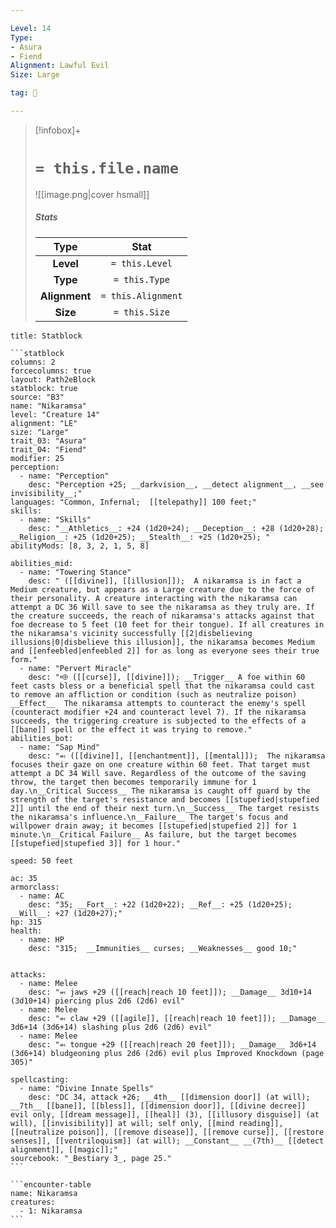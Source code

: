 ```yaml
---

Level: 14
Type:
- Asura
- Fiend
Alignment: Lawful Evil
Size: Large

tag: 👹

---
```


> [!infobox]+
> #  `= this.file.name`
> ![[image.png|cover hsmall]]
> ##### Stats
> Type | Stat |
> :---:|:---:|
> **Level** | `= this.Level` |
> **Type** | `= this.Type` |
> **Alignment** | `= this.Alignment` |
> **Size** | `= this.Size` |



````ad-info
title: Statblock

```statblock
columns: 2
forcecolumns: true
layout: Path2eBlock
statblock: true
source: "B3"
name: "Nikaramsa"
level: "Creature 14"
alignment: "LE"
size: "Large"
trait_03: "Asura"
trait_04: "Fiend"
modifier: 25
perception:
  - name: "Perception"
    desc: "Perception +25; __darkvision__, __detect alignment__, __see invisibility__;"
languages: "Common, Infernal;  [[telepathy]] 100 feet;"
skills:
  - name: "Skills"
    desc: "__Athletics__: +24 (1d20+24); __Deception__: +28 (1d20+28); __Religion__: +25 (1d20+25); __Stealth__: +25 (1d20+25); "
abilityMods: [8, 3, 2, 1, 5, 8]

abilities_mid:
  - name: "Towering Stance"
    desc: " ([[divine]], [[illusion]]);  A nikaramsa is in fact a Medium creature, but appears as a Large creature due to the force of their personality. A creature interacting with the nikaramsa can attempt a DC 36 Will save to see the nikaramsa as they truly are. If the creature succeeds, the reach of nikaramsa's attacks against that foe decrease to 5 feet (10 feet for their tongue). If all creatures in the nikaramsa's vicinity successfully [[2|disbelieving illusions|0|disbelieve this illusion]], the nikaramsa becomes Medium and [[enfeebled|enfeebled 2]] for as long as everyone sees their true form."
  - name: "Pervert Miracle"
    desc: "⬲ ([[curse]], [[divine]]); __Trigger__ A foe within 60 feet casts bless or a beneficial spell that the nikaramsa could cast to remove an affliction or condition (such as neutralize poison) __Effect__  The nikaramsa attempts to counteract the enemy's spell (counteract modifier +24 and counteract level 7). If the nikaramsa succeeds, the triggering creature is subjected to the effects of a [[bane]] spell or the effect it was trying to remove."
abilities_bot:
  - name: "Sap Mind"
    desc: "⬻ ([[divine]], [[enchantment]], [[mental]]);  The nikaramsa focuses their gaze on one creature within 60 feet. That target must attempt a DC 34 Will save. Regardless of the outcome of the saving throw, the target then becomes temporarily immune for 1 day.\n__Critical Success__ The nikaramsa is caught off guard by the strength of the target's resistance and becomes [[stupefied|stupefied 2]] until the end of their next turn.\n__Success__ The target resists the nikaramsa's influence.\n__Failure__ The target's focus and willpower drain away; it becomes [[stupefied|stupefied 2]] for 1 minute.\n__Critical Failure__ As failure, but the target becomes [[stupefied|stupefied 3]] for 1 hour."

speed: 50 feet

ac: 35
armorclass:
  - name: AC
    desc: "35; __Fort__: +22 (1d20+22); __Ref__: +25 (1d20+25); __Will__: +27 (1d20+27);"
hp: 315
health:
  - name: HP
    desc: "315;  __Immunities__ curses; __Weaknesses__ good 10;"


attacks:
  - name: Melee
    desc: "⬻ jaws +29 ([[reach|reach 10 feet]]); __Damage__ 3d10+14 (3d10+14) piercing plus 2d6 (2d6) evil"
  - name: Melee
    desc: "⬻ claw +29 ([[agile]], [[reach|reach 10 feet]]); __Damage__ 3d6+14 (3d6+14) slashing plus 2d6 (2d6) evil"
  - name: Melee
    desc: "⬻ tongue +29 ([[reach|reach 20 feet]]); __Damage__ 3d6+14 (3d6+14) bludgeoning plus 2d6 (2d6) evil plus Improved Knockdown (page 305)"

spellcasting:
  - name: "Divine Innate Spells"
    desc: "DC 34, attack +26; __4th__ [[dimension door]] (at will); __7th__ [[bane]], [[bless]], [[dimension door]], [[divine decree]] evil only, [[dream message]], [[heal]] (3), [[illusory disguise]] (at will), [[invisibility]] at will; self only, [[mind reading]], [[neutralize poison]], [[remove disease]], [[remove curse]], [[restore senses]], [[ventriloquism]] (at will); __Constant__ __(7th)__ [[detect alignment]], [[magic]];"
sourcebook: "_Bestiary 3_, page 25."
```

```encounter-table
name: Nikaramsa
creatures:
  - 1: Nikaramsa
```

````


